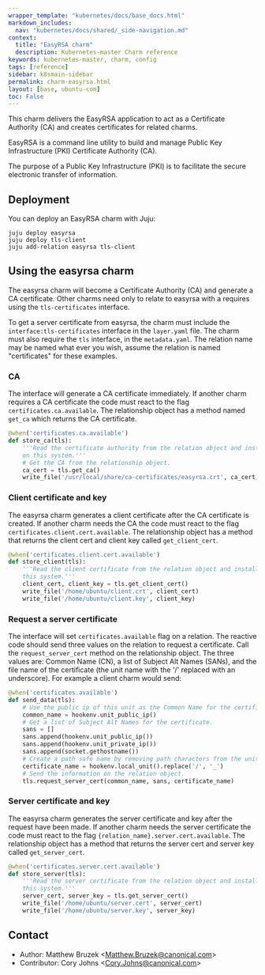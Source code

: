 ```yaml
---
wrapper_template: "kubernetes/docs/base_docs.html"
markdown_includes:
  nav: "kubernetes/docs/shared/_side-navigation.md"
context:
  title: "EasyRSA charm"
  description: Kubernetes-master Charm reference
keywords: kubernetes-master, charm, config
tags: [reference]
sidebar: k8smain-sidebar
permalink: charm-easyrsa.html
layout: [base, ubuntu-com]
toc: False
---
```




This charm delivers the EasyRSA application to act as a Certificate Authority
(CA) and creates certificates for related charms.

EasyRSA is a command line utility to build and manage Public Key
Infrastructure (PKI) Certificate Authority (CA).

The purpose of a Public Key Infrastructure (PKI) is to facilitate the secure
electronic transfer of information.

## Deployment
You can deploy an EasyRSA charm with Juju:

```
juju deploy easyrsa
juju deploy tls-client
juju add-relation easyrsa tls-client
```

## Using the easyrsa charm

The easyrsa charm will become a Certificate Authority (CA) and generate a CA
certificate. Other charms need only to relate to easyrsa with a requires
using the `tls-certificates` interface.

To get a server certificate from easyrsa, the charm must include the
`interface:tls-certificates` interface in the `layer.yaml` file. The charm must
also require the `tls` interface, in the `metadata.yaml`. The relation name may
be named what ever you wish, assume the relation is named "certificates" for
these examples.

### CA

The interface will generate a CA certificate immediately. If another charm
requires a CA certificate the code must react to the flag
`certificates.ca.available`. The relationship object has a method named
`get_ca` which returns the CA certificate.

```python
@when('certificates.ca.available')
def store_ca(tls):
    '''Read the certificate authority from the relation object and install it
    on this system.'''
    # Get the CA from the relationship object.
    ca_cert = tls.get_ca()
    write_file('/usr/local/share/ca-certificates/easyrsa.crt', ca_cert)
```

### Client certificate and key

The easyrsa charm generates a client certificate after the CA certificate is
created. If another charm needs the CA the code must react to the flag
`certificates.client.cert.available`.  The relationship object has a method
that returns the client cert and client key called `get_client_cert`.

```python
@when('certificates.client.cert.available')
def store_client(tls):
    '''Read the client certificate from the relation object and install it on
    this system.'''
    client_cert, client_key = tls.get_client_cert()
    write_file('/home/ubuntu/client.crt', client_cert)
    write_file('/home/ubuntu/client.key', client_key)
```

### Request a server certificate

The interface will set `certificates.available` flag on a relation. The
reactive code should send three values on the relation to request a
certificate. Call the `request_server_cert` method on the relationship object.
The three values are: Common Name (CN), a list of Subject Alt Names (SANs), and
the file name of the certificate (the unit name with the  '/' replaced with an
underscore). For example a client charm would send:

```python
@when('certificates.available')
def send_data(tls):
    # Use the public ip of this unit as the Common Name for the certificate.
    common_name = hookenv.unit_public_ip()
    # Get a list of Subject Alt Names for the certificate.
    sans = []
    sans.append(hookenv.unit_public_ip())
    sans.append(hookenv.unit_private_ip())
    sans.append(socket.gethostname())
    # Create a path safe name by removing path characters from the unit name.
    certificate_name = hookenv.local_unit().replace('/', '_')
    # Send the information on the relation object.
    tls.request_server_cert(common_name, sans, certificate_name)
```

### Server certificate and key

The easyrsa charm generates the server certificate and key after the request
have been made. If another charm needs the server certificate the code must
react to the flag `{relation_name}.server.cert.available`.  The relationship
object has a method that returns the server cert and server key called
`get_server_cert`.

```python
@when('certificates.server.cert.available')
def store_server(tls):
    '''Read the server certificate from the relation object and install it on
    this system.'''
    server_cert, server_key = tls.get_server_cert()
    write_file('/home/ubuntu/server.cert', server_cert)
    write_file('/home/ubuntu/server.key', server_key)
```




## Contact

 * Author: Matthew Bruzek &lt;Matthew.Bruzek@canonical.com&gt;
 * Contributor: Cory Johns &lt;Cory.Johns@canonical.com&gt;
